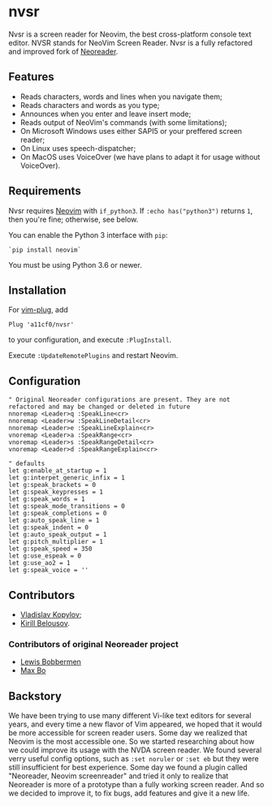 # nvsr

Nvsr is a screen reader for Neovim, the best cross-platform console text editor.
NVSR stands for NeoVim Screen Reader.
Nvsr is a fully refactored and improved fork of [Neoreader](https://github.com/MaxwellBo/neoreader).

## Features

* Reads characters, words and lines when you navigate them;
* Reads characters and words as you type;
* Announces when you enter and leave insert mode;
* Reads output of NeoVim's commands (with some limitations);
* On Microsoft Windows uses either SAPI5 or your preffered screen reader;
* On Linux uses speech-dispatcher;
* On MacOS uses VoiceOver (we have plans to adapt it for usage without VoiceOver).

## Requirements

Nvsr requires [Neovim](https://github.com/neovim/neovim) with `if_python3`.
If `:echo has("python3")` returns `1`, then you're fine; otherwise, see below.

You can enable the Python 3 interface with `pip`:

    `pip install neovim`

You must be using Python 3.6 or newer.

## Installation

For [vim-plug](https://github.com/junegunn/vim-plug), add 

```vim
Plug 'a11cf0/nvsr'
```

to your configuration, and execute `:PlugInstall`.

Execute `:UpdateRemotePlugins` and restart Neovim.

## Configuration

```vim
" Original Neoreader configurations are present. They are not refactored and may be changed or deleted in future
nnoremap <Leader>q :SpeakLine<cr>
nnoremap <Leader>w :SpeakLineDetail<cr>
nnoremap <Leader>e :SpeakLineExplain<cr>
vnoremap <Leader>a :SpeakRange<cr>
vnoremap <Leader>s :SpeakRangeDetail<cr>
vnoremap <Leader>d :SpeakRangeExplain<cr>

" defaults
let g:enable_at_startup = 1
let g:interpet_generic_infix = 1
let g:speak_brackets = 0
let g:speak_keypresses = 1
let g:speak_words = 1
let g:speak_mode_transitions = 0
let g:speak_completions = 0
let g:auto_speak_line = 1
let g:speak_indent = 0
let g:auto_speak_output = 1
let g:pitch_multiplier = 1
let g:speak_speed = 350
let g:use_espeak = 0
let g:use_ao2 = 1
let g:speak_voice = ''
```

## Contributors

- [Vladislav Kopylov](https://github.com/a11cf0);
- [Kirill Belousov](https://github.com/cyrmax).

### Contributors of original Neoreader project

- [Lewis Bobbermen](https://github.com/lewisjb)
- [Max Bo](https://github.com/MaxwellBo)

## Backstory

We have been trying to use many different Vi-like text editors for several years, and every time a new flavor of Vim appeared, we hoped that it would be more accessible for screen reader users.
Some day we realized that Neovim is the most accessible one. So we started researching about how we could improve its usage with the NVDA screen reader.
We found several verry useful config options, such as `:set noruler` or `:set eb` but they were still insufficient for best experience.
Some day we found a plugin called "Neoreader, Neovim screenreader" and tried it only to realize that Neoreader is more of a prototype than a fully working screen reader. And so we decided to improve it, to fix bugs, add features and give it a new life.
